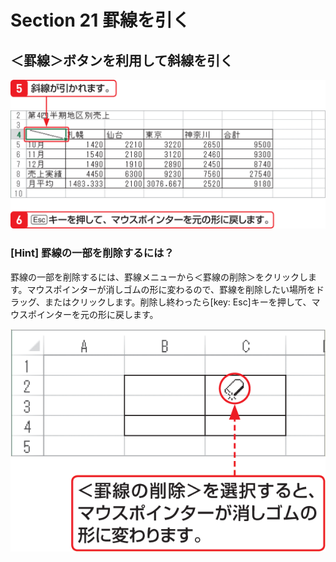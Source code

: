 # Section 21 罫線を引く

## ＜罫線＞ボタンを利用して斜線を引く

![](004.png)

### [Hint] 罫線の一部を削除するには？

罫線の一部を削除するには、罫線メニューから＜罫線の削除＞をクリックします。マウスポインターが消しゴムの形に変わるので、罫線を削除したい場所をドラッグ、またはクリックします。削除し終わったら[key: Esc]キーを押して、マウスポインターを元の形に戻します。

![hint](005.png)